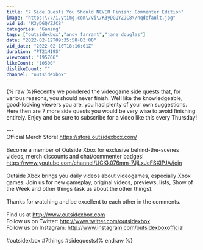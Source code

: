 ```yaml
---
title: "7 Side Quests You Should NEVER Finish: Commenter Edition"
image: "https:\/\/i.ytimg.com\/vi\/K3yDGQYZJC8\/hqdefault.jpg"
vid_id: "K3yDGQYZJC8"
categories: "Gaming"
tags: ["outsidexbox","andy farrant","jane douglas"]
date: "2022-02-12T09:35:58+03:00"
vid_date: "2022-02-10T18:16:01Z"
duration: "PT21M19S"
viewcount: "195766"
likeCount: "10500"
dislikeCount: ""
channel: "outsidexbox"
---
```

{% raw %}Recently we pondered the videogame side quests that, for various reasons, you should never finish. Well like the knowledgeable, good-looking viewers you are, you had plenty of your own suggestions. Here then are 7 more side quests you would be very wise to avoid finishing entirely. Enjoy and be sure to subscribe for a video like this every Thursday!<br /><br />---<br />Official Merch Store! <a rel="nofollow" target="blank" href="https://store.outsidexbox.com/">https://store.outsidexbox.com/</a><br /><br />Become a member of Outside Xbox for exclusive behind-the-scenes videos, merch discounts and chat/commenter badges! <a rel="nofollow" target="blank" href="https://www.youtube.com/channel/UCKk076mm-7JjLxJcFSXIPJA/join">https://www.youtube.com/channel/UCKk076mm-7JjLxJcFSXIPJA/join</a><br /><br />Outside Xbox brings you daily videos about videogames, especially Xbox games. Join us for new gameplay, original videos, previews, lists, Show of the Week and other things (ask us about the other things). <br /><br />Thanks for watching and be excellent to each other in the comments. <br /><br />Find us at <a rel="nofollow" target="blank" href="http://www.outsidexbox.com">http://www.outsidexbox.com</a><br />Follow us on Twitter: <a rel="nofollow" target="blank" href="http://www.twitter.com/outsidexbox">http://www.twitter.com/outsidexbox</a><br />Follow us on Instagram: <a rel="nofollow" target="blank" href="http://www.instagram.com/outsidexboxofficial">http://www.instagram.com/outsidexboxofficial</a><br /><br />#outsidexbox #7things #sidequests{% endraw %}
